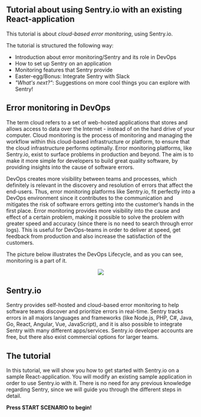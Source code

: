 ## Tutorial about using Sentry.io with an existing React-application ##

This tutorial is about *cloud-based error monitoring*, using Sentry.io. 

The tutorial is structured the following way: 

- Introduction about error monitoring/Sentry and its role in DevOps
- How to set up Sentry on an application
- Monitoring features that Sentry provide
- Easter-egg/Bonus: Integrate Sentry with Slack
- *"What's next?"*: Suggestions on more cool things you can explore with Sentry!

## Error monitoring in DevOps ##
The term cloud refers to a set of web-hosted applications that stores and allows access to data over the Internet - instead of on the hard drive of your computer. Cloud monitoring is the process of monitoring and managing the workflow within this cloud-based infrastructure or platform, to ensure that the cloud infrastructure performs optimally. Error monitoring platforms, like Sentry.io, exist to surface problems in production and beyond. The aim is to make it more simple for developers to build great quality software, by providing insights into the cause of software errors. 

DevOps creates more visibility between teams and processes, which definitely is relevant in the discovery and resolution of errors that affect the end-users. Thus, error monitoring platforms like Sentry.io, fit perfectly into a DevOps environment since it contributes to the communication and mitigates the risk of software errors getting into the customer’s hands in the first place. Error monitoring provides more visibility into the cause and effect of a certain problem, making it possible to solve the problem with greater speed and accuracy (since there is no need to search through error logs). This is useful for DevOps-teams in order to deliver at speed, get feedback from production and also increase the satisfaction of the customers. 

The picture below illustrates the DevOps Lifecycle, and as you can see, monitoring is a part of it. 

<p align="center">
  <img src="https://www.learntek.org/blog/wp-content/uploads/2018/02/DEVOPS-LIFE-CYCLE.png">
</p>

## Sentry.io ##
Sentry provides self-hosted and cloud-based error monitoring to help software teams discover and prioritize errors in real-time. Sentry tracks errors in all majors languages and frameworks (like Node.js, PHP, C#, Java, Go, React, Angular, Vue, JavaScript), and it is also possible to integrate Sentry with many different apps/services. Sentry.io developer accounts are free, but there also exist commercial options for larger teams. 

## The tutorial ##
In this tutorial, we will show you how to get started with Sentry.io on a sample React-application. You will modify an existing sample  application in order to use Sentry.io with it. There is no need for any previous knowledge regarding Sentry, since we will guide you through the different steps in detail. 

**Press START SCENARIO to begin!** 

